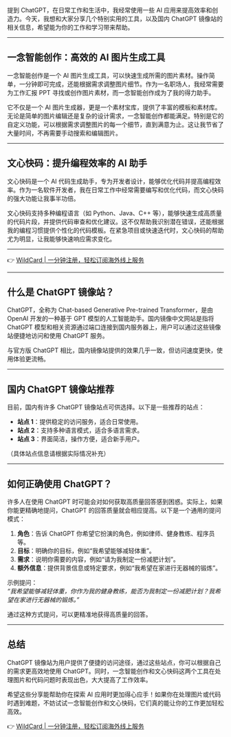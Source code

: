 提到 ChatGPT，在日常工作和生活中，我经常使用一些 AI 应用来提高效率和创造力。今天，我想和大家分享几个特别实用的工具，以及国内 ChatGPT 镜像站的相关信息，希望能为你的工作和学习带来帮助。

---

## 一念智能创作：高效的 AI 图片生成工具

一念智能创作是一个 AI 图片生成工具，可以快速生成所需的图片素材。操作简单，一分钟即可完成，还能根据需求调整图片细节。作为一名职场人，我经常需要为工作汇报 PPT 寻找或创作图片素材，而一念智能创作成为了我的得力助手。

它不仅是一个 AI 图片生成器，更是一个素材宝库，提供了丰富的模板和素材库。无论是简单的图片编辑还是复杂的设计需求，一念智能创作都能满足。特别是它的自定义功能，可以根据需求调整图片的每一个细节，直到满意为止。这让我节省了大量时间，不再需要手动搜索和编辑图片。

---

## 文心快码：提升编程效率的 AI 助手

文心快码是一个 AI 代码生成助手，专为开发者设计，能够优化代码并提高编程效率。作为一名软件开发者，我在日常工作中经常需要编写和优化代码，而文心快码的强大功能让我事半功倍。

文心快码支持多种编程语言（如 Python、Java、C++ 等），能够快速生成高质量的代码片段，并提供代码审查和优化建议。这不仅帮助我识别潜在错误，还能根据我的编程习惯提供个性化的代码模板。在紧急项目或快速迭代时，文心快码的帮助尤为明显，让我能够快速响应需求变化。

---

👉 [WildCard | 一分钟注册，轻松订阅海外线上服务](https://bit.ly/bewildcard)

---

## 什么是 ChatGPT 镜像站？

ChatGPT，全称为 Chat-based Generative Pre-trained Transformer，是由 OpenAI 开发的一种基于 GPT 模型的人工智能助手。国内镜像中文网站是指将 ChatGPT 模型和相关资源通过端口连接到国内服务器上，用户可以通过这些镜像站便捷地访问和使用 ChatGPT 服务。

与官方版 ChatGPT 相比，国内镜像站提供的效果几乎一致，但访问速度更快，使用体验更流畅。

---

## 国内 ChatGPT 镜像站推荐

目前，国内有许多 ChatGPT 镜像站点可供选择。以下是一些推荐的站点：

- **站点 1**：提供稳定的访问服务，适合日常使用。
- **站点 2**：支持多种语言模式，适合多语言需求。
- **站点 3**：界面简洁，操作方便，适合新手用户。

（具体站点信息请根据实际情况补充）

---

## 如何正确使用 ChatGPT？

许多人在使用 ChatGPT 时可能会对如何获取高质量回答感到困惑。实际上，如果你能更精确地提问，ChatGPT 的回答质量就会相应提高。以下是一个通用的提问模式：

1. **角色**：告诉 ChatGPT 你希望它扮演的角色，例如律师、健身教练、程序员等。
2. **目标**：明确你的目标，例如“我希望能够减轻体重”。
3. **需求**：说明你需要的内容，例如“请为我制定一份减肥计划”。
4. **额外信息**：提供背景信息或特定要求，例如“我希望在家进行无器械的锻炼”。

示例提问：  
*“我希望能够减轻体重，你作为我的健身教练，能否为我制定一份减肥计划？我希望在家进行无器械的锻炼。”*

通过这种方式提问，可以更精准地获得高质量的回答。

---

## 总结

ChatGPT 镜像站为用户提供了便捷的访问途径，通过这些站点，你可以根据自己的需求更高效地使用 ChatGPT。同时，一念智能创作和文心快码这两个工具在处理图片和代码问题时表现出色，大大提高了工作效率。

希望这些分享能帮助你在探索 AI 应用时更加得心应手！如果你在处理图片或代码时遇到难题，不妨试试一念智能创作和文心快码，它们真的能让你的工作更加轻松高效。

👉 [WildCard | 一分钟注册，轻松订阅海外线上服务](https://bit.ly/bewildcard)